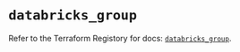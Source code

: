 # `databricks_group`

Refer to the Terraform Registory for docs: [`databricks_group`](https://registry.terraform.io/providers/databricks/databricks/1.18.0/docs/resources/group).
